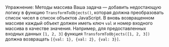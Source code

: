 Упражнение: Методы массива 
Ваша задача — добавить недостающую логику в функцию `TransformToObjects()`, 
которая должна преобразовать список чисел в список объектов JavaScript. 
В вновь возвращенном массиве каждый объект должен иметь ключ `val` и номер 
входного массива в качестве значения.
Например, для предоставленных входных данных `[1, 2, 3]` функция `TransformToObjects([1, 2, 3])` 
должна возвращать `[{val: 1}, {val: 2}, {val: 3}]`.